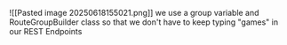 ![[Pasted image 20250618155021.png]]
we use a group variable and RouteGroupBuilder class so that we don't have to keep typing "games" in our REST Endpoints